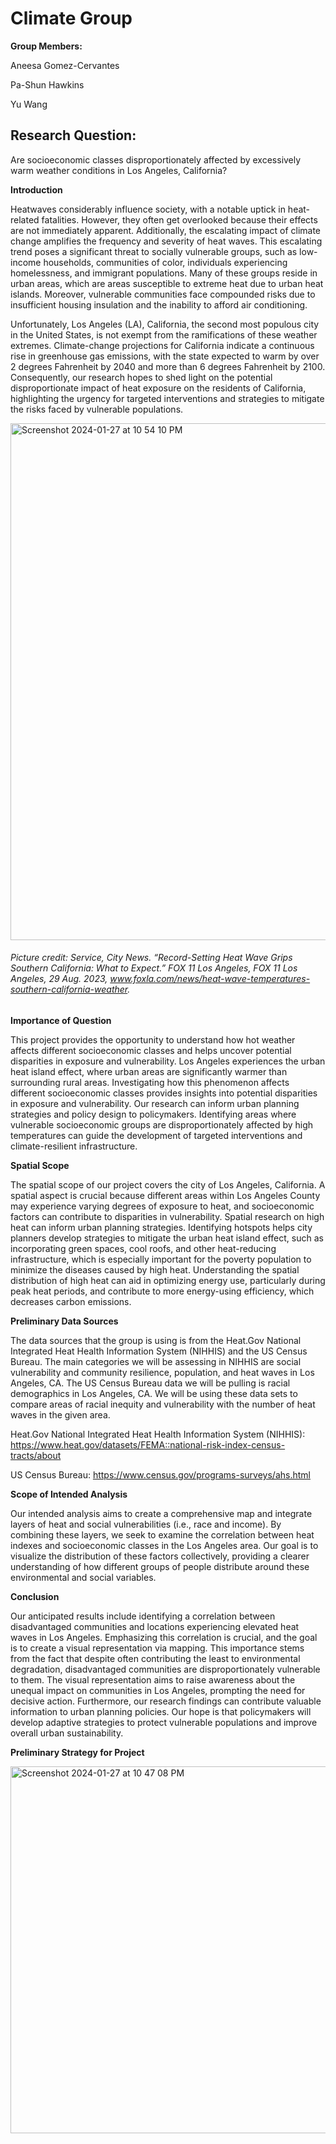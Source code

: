 # Climate Group

**Group Members:**

Aneesa Gomez-Cervantes

Pa-Shun Hawkins

Yu Wang


## **Research Question:**
Are  socioeconomic classes disproportionately affected by excessively warm weather conditions in Los Angeles, California?
 
**Introduction** 

Heatwaves considerably influence society, with a notable uptick in heat-related fatalities. However, they often get overlooked because their effects are not immediately apparent. Additionally, the escalating impact of climate change amplifies the frequency and severity of heat waves. 
This escalating trend poses a significant threat to socially vulnerable groups, such as low-income households, communities of color, individuals experiencing homelessness, and immigrant populations. Many of these groups reside in urban areas, which are areas susceptible to extreme heat due to urban heat islands. Moreover, vulnerable communities face compounded risks due to insufficient housing insulation and the inability to afford air conditioning.

Unfortunately, Los Angeles (LA), California, the second most populous city in the United States, is not exempt from the ramifications of these weather extremes. Climate-change projections for California indicate a continuous rise in greenhouse gas emissions, with the state expected to warm by over 2 degrees Fahrenheit by 2040 and more than 6 degrees Fahrenheit by 2100. Consequently, our research hopes to shed light on the potential disproportionate impact of heat exposure on the residents of California, highlighting the urgency for targeted interventions and strategies to mitigate the risks faced by vulnerable populations.

<img width="827" alt="Screenshot 2024-01-27 at 10 54 10 PM" src="https://github.com/AneesaGC/climategroup/assets/155931699/df79905d-af46-4b3d-8cff-ed59f6875c2a">

###### Picture credit: Service, City News. “Record-Setting Heat Wave Grips Southern California: What to Expect.” FOX 11 Los Angeles, FOX 11 Los Angeles, 29 Aug. 2023, www.foxla.com/news/heat-wave-temperatures-southern-california-weather. 




**Importance of Question**

This project provides the opportunity to understand how hot weather affects different socioeconomic classes and helps uncover potential disparities in exposure and vulnerability. Los Angeles experiences the urban heat island effect, where urban areas are significantly warmer than surrounding rural areas. Investigating how this phenomenon affects different socioeconomic classes provides insights into potential disparities in exposure and vulnerability.
Our research can inform urban planning strategies and policy design to policymakers. Identifying areas where vulnerable socioeconomic groups are disproportionately affected by high temperatures can guide the development of targeted interventions and climate-resilient infrastructure.



**Spatial Scope**

The spatial scope of our project covers the city of Los Angeles, California. A spatial aspect is crucial because different areas within Los Angeles County may experience varying degrees of exposure to heat, and socioeconomic factors can contribute to disparities in vulnerability.
Spatial research on high heat can inform urban planning strategies. Identifying hotspots helps city planners develop strategies to mitigate the urban heat island effect, such as incorporating green spaces, cool roofs, and other heat-reducing infrastructure, which is especially important for the poverty population to minimize the diseases caused by high heat. Understanding the spatial distribution of high heat can aid in optimizing energy use, particularly during peak heat periods, and contribute to more energy-using efficiency, which decreases carbon emissions.



**Preliminary Data Sources**

The data sources that the group is using is from the Heat.Gov National Integrated Heat Health Information System (NIHHIS) and the US Census Bureau. The main categories we will be assessing in NIHHIS are social vulnerability and community resilience, population, and heat waves in Los Angeles, CA. The US Census Bureau data we will be pulling is racial demographics in Los Angeles, CA. We will be using these data sets to compare areas of racial inequity and vulnerability with the number of heat waves in the given area. 

Heat.Gov National Integrated Heat Health Information System (NIHHIS): https://www.heat.gov/datasets/FEMA::national-risk-index-census-tracts/about
 
US Census Bureau: https://www.census.gov/programs-surveys/ahs.html



**Scope of Intended Analysis**

Our intended analysis aims to create a comprehensive map and integrate layers of heat and social vulnerabilities (i.e., race and income). By combining these layers, we seek to examine the correlation between heat indexes and socioeconomic classes in the Los Angeles area. Our goal is to visualize the distribution of these factors collectively, providing a clearer understanding of how different groups of people distribute around these environmental and social variables.



**Conclusion**

Our anticipated results include identifying a correlation between disadvantaged communities and locations experiencing elevated heat waves in Los Angeles. Emphasizing this correlation is crucial, and the goal is to create a visual representation via mapping. This importance stems from the fact that despite often contributing the least to environmental degradation, disadvantaged communities are disproportionately vulnerable to them. The visual representation aims to raise awareness about the unequal impact on communities in Los Angeles, prompting the need for decisive action.
Furthermore, our research findings can contribute valuable information to urban planning policies. Our hope is that policymakers will develop adaptive strategies to protect vulnerable populations and improve overall urban sustainability.



**Preliminary Strategy for Project**


<img width="587" alt="Screenshot 2024-01-27 at 10 47 08 PM" src="https://github.com/AneesaGC/climategroup/assets/155931699/5ce918cb-3dd5-4089-a3ee-c7332ceb54d6">
